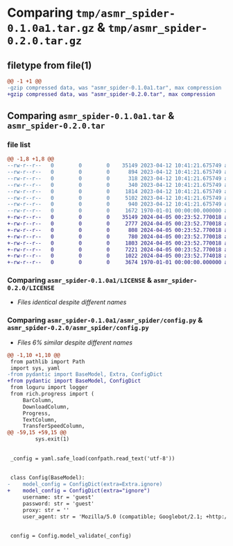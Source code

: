 # Comparing `tmp/asmr_spider-0.1.0a1.tar.gz` & `tmp/asmr_spider-0.2.0.tar.gz`

## filetype from file(1)

```diff
@@ -1 +1 @@
-gzip compressed data, was "asmr_spider-0.1.0a1.tar", max compression
+gzip compressed data, was "asmr_spider-0.2.0.tar", max compression
```

## Comparing `asmr_spider-0.1.0a1.tar` & `asmr_spider-0.2.0.tar`

### file list

```diff
@@ -1,8 +1,8 @@
--rw-r--r--   0        0        0    35149 2023-04-12 10:41:21.675749 asmr_spider-0.1.0a1/LICENSE
--rw-r--r--   0        0        0      894 2023-04-12 10:41:21.675749 asmr_spider-0.1.0a1/README.md
--rw-r--r--   0        0        0      318 2023-04-12 10:41:21.675749 asmr_spider-0.1.0a1/asmr_spider/__init__.py
--rw-r--r--   0        0        0      340 2023-04-12 10:41:21.675749 asmr_spider-0.1.0a1/asmr_spider/__main__.py
--rw-r--r--   0        0        0     1814 2023-04-12 10:41:21.675749 asmr_spider-0.1.0a1/asmr_spider/config.py
--rw-r--r--   0        0        0     5102 2023-04-12 10:41:21.675749 asmr_spider-0.1.0a1/asmr_spider/spider.py
--rw-r--r--   0        0        0      940 2023-04-12 10:41:21.675749 asmr_spider-0.1.0a1/pyproject.toml
--rw-r--r--   0        0        0     1672 1970-01-01 00:00:00.000000 asmr_spider-0.1.0a1/PKG-INFO
+-rw-r--r--   0        0        0    35149 2024-04-05 00:23:52.770018 asmr_spider-0.2.0/LICENSE
+-rw-r--r--   0        0        0     2777 2024-04-05 00:23:52.770018 asmr_spider-0.2.0/README.md
+-rw-r--r--   0        0        0      808 2024-04-05 00:23:52.770018 asmr_spider-0.2.0/asmr_spider/__init__.py
+-rw-r--r--   0        0        0      780 2024-04-05 00:23:52.770018 asmr_spider-0.2.0/asmr_spider/__main__.py
+-rw-r--r--   0        0        0     1803 2024-04-05 00:23:52.770018 asmr_spider-0.2.0/asmr_spider/config.py
+-rw-r--r--   0        0        0     7221 2024-04-05 00:23:52.770018 asmr_spider-0.2.0/asmr_spider/spider.py
+-rw-r--r--   0        0        0     1022 2024-04-05 00:23:52.774018 asmr_spider-0.2.0/pyproject.toml
+-rw-r--r--   0        0        0     3674 1970-01-01 00:00:00.000000 asmr_spider-0.2.0/PKG-INFO
```

### Comparing `asmr_spider-0.1.0a1/LICENSE` & `asmr_spider-0.2.0/LICENSE`

 * *Files identical despite different names*

### Comparing `asmr_spider-0.1.0a1/asmr_spider/config.py` & `asmr_spider-0.2.0/asmr_spider/config.py`

 * *Files 6% similar despite different names*

```diff
@@ -1,10 +1,10 @@
 from pathlib import Path
 import sys, yaml
-from pydantic import BaseModel, Extra, ConfigDict
+from pydantic import BaseModel, ConfigDict
 from loguru import logger
 from rich.progress import (
     BarColumn,
     DownloadColumn,
     Progress,
     TextColumn,
     TransferSpeedColumn,
@@ -59,15 +59,15 @@
         sys.exit(1)
 
 
 _config = yaml.safe_load(confpath.read_text('utf-8'))
 
 
 class Config(BaseModel):
-    model_config = ConfigDict(extra=Extra.ignore)
+    model_config = ConfigDict(extra="ignore")
     username: str = 'guest'
     password: str = 'guest'
     proxy: str = ''
     user_agent: str = 'Mozilla/5.0 (compatible; Googlebot/2.1; +http://www.google.com/bot.html)'
 
 
 config = Config.model_validate(_config)
```

